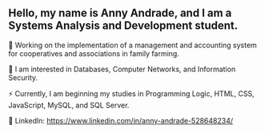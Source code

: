 ## Hello, my name is Anny Andrade, and I am a Systems Analysis and Development student.

🌱 Working on the implementation of a management and accounting system for cooperatives and associations in family farming.

💬 I am interested in Databases, Computer Networks, and Information Security.

⚡ Currently, I am beginning my studies in Programming Logic, HTML, CSS, JavaScript, MySQL, and SQL Server.

📧 Linkedln: https://www.linkedin.com/in/anny-andrade-528648234/
 

